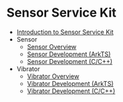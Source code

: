 # Sensor Service Kit

- [Introduction to Sensor Service Kit](sensorservice-kit-intro.md)
- Sensor
  - [Sensor Overview](sensor-overview.md)
  - [Sensor Development (ArkTS)](sensor-guidelines.md)
  - [Sensor Development (C/C++)](sensor-guidelines-capi.md)
- Vibrator
  - [Vibrator Overview](vibrator-overview.md)
  - [Vibrator Development (ArkTS)](vibrator-guidelines.md)
  - [Vibrator Development (C/C++)](vibrator-guidelines-capi.md)
